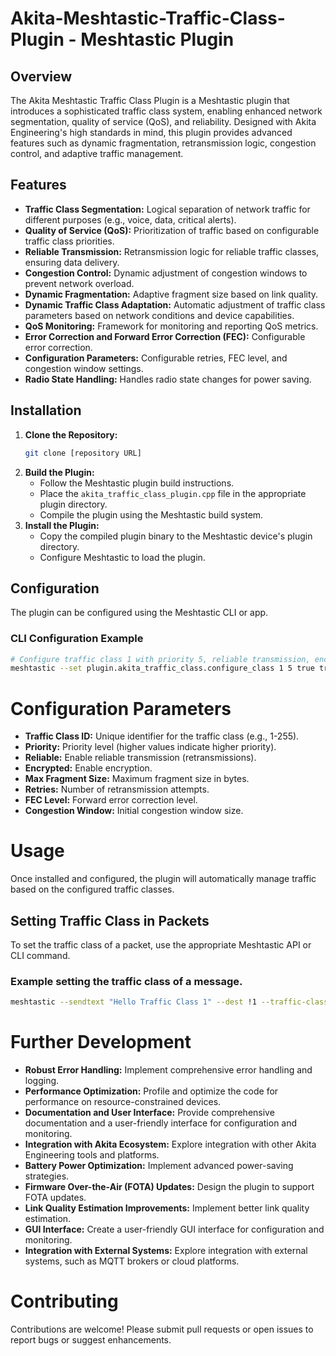 # Akita-Meshtastic-Traffic-Class-Plugin - Meshtastic Plugin

## Overview

The Akita Meshtastic Traffic Class Plugin is a Meshtastic plugin that introduces a sophisticated traffic class system, enabling enhanced network segmentation, quality of service (QoS), and reliability. Designed with Akita Engineering's high standards in mind, this plugin provides advanced features such as dynamic fragmentation, retransmission logic, congestion control, and adaptive traffic management.

## Features

* **Traffic Class Segmentation:** Logical separation of network traffic for different purposes (e.g., voice, data, critical alerts).
* **Quality of Service (QoS):** Prioritization of traffic based on configurable traffic class priorities.
* **Reliable Transmission:** Retransmission logic for reliable traffic classes, ensuring data delivery.
* **Congestion Control:** Dynamic adjustment of congestion windows to prevent network overload.
* **Dynamic Fragmentation:** Adaptive fragment size based on link quality.
* **Dynamic Traffic Class Adaptation:** Automatic adjustment of traffic class parameters based on network conditions and device capabilities.
* **QoS Monitoring:** Framework for monitoring and reporting QoS metrics.
* **Error Correction and Forward Error Correction (FEC):** Configurable error correction.
* **Configuration Parameters:** Configurable retries, FEC level, and congestion window settings.
* **Radio State Handling:** Handles radio state changes for power saving.

## Installation

1.  **Clone the Repository:**
    ```bash
    git clone [repository URL]
    ```
2.  **Build the Plugin:**
    * Follow the Meshtastic plugin build instructions.
    * Place the `akita_traffic_class_plugin.cpp` file in the appropriate plugin directory.
    * Compile the plugin using the Meshtastic build system.
3.  **Install the Plugin:**
    * Copy the compiled plugin binary to the Meshtastic device's plugin directory.
    * Configure Meshtastic to load the plugin.

## Configuration

The plugin can be configured using the Meshtastic CLI or app.

### CLI Configuration Example

```bash
# Configure traffic class 1 with priority 5, reliable transmission, encryption, max fragment size 200, 3 retries, FEC level 2, congestion window 5
meshtastic --set plugin.akita_traffic_class.configure_class 1 5 true true 200 3 2 5
   ```
# Configuration Parameters

* **Traffic Class ID:** Unique identifier for the traffic class (e.g., 1-255).
* **Priority:** Priority level (higher values indicate higher priority).
* **Reliable:** Enable reliable transmission (retransmissions).
* **Encrypted:** Enable encryption.
* **Max Fragment Size:** Maximum fragment size in bytes.
* **Retries:** Number of retransmission attempts.
* **FEC Level:** Forward error correction level.
* **Congestion Window:** Initial congestion window size.

# Usage

Once installed and configured, the plugin will automatically manage traffic based on the configured traffic classes.

## Setting Traffic Class in Packets

To set the traffic class of a packet, use the appropriate Meshtastic API or CLI command.

### Example setting the traffic class of a message.

   ```Bash
meshtastic --sendtext "Hello Traffic Class 1" --dest !1 --traffic-class 1
   ```

# Further Development

* **Robust Error Handling:** Implement comprehensive error handling and logging.
* **Performance Optimization:** Profile and optimize the code for performance on resource-constrained devices.
* **Documentation and User Interface:** Provide comprehensive documentation and a user-friendly interface for configuration and monitoring.
* **Integration with Akita Ecosystem:** Explore integration with other Akita Engineering tools and platforms.
* **Battery Power Optimization:** Implement advanced power-saving strategies.
* **Firmware Over-the-Air (FOTA) Updates:** Design the plugin to support FOTA updates.
* **Link Quality Estimation Improvements:** Implement better link quality estimation.
* **GUI Interface:** Create a user-friendly GUI interface for configuration and monitoring.
* **Integration with External Systems:** Explore integration with external systems, such as MQTT brokers or cloud platforms.

# Contributing

Contributions are welcome! Please submit pull requests or open issues to report bugs or suggest enhancements.
